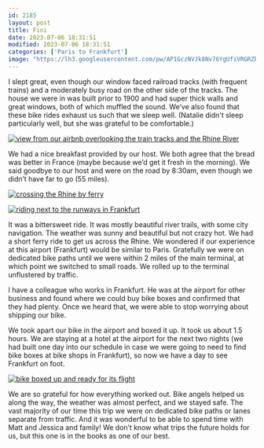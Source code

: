 ```yaml
---
id: 2185
layout: post
title: Fini
date: 2023-07-06 18:31:51
modified: 2023-07-06 18:31:51
categories: ['Paris to Frankfurt']
image: "https://lh3.googleusercontent.com/pw/AP1GczNVJk8Nv76YgUfiVRGRZbnkPZSS48vN_Af5tEKhv9YSay3FWp6Uf42i3WKoGa5DhBQlfYeXniWDRfCi-_M8y3PL8WeZZ2oKTQKxsZaWodrWzycpaZfJ=w2000-h300-p-k"
---
```



I slept great, even though our window faced railroad tracks (with frequent trains) and a moderately busy road on the other side of the tracks. The house we were in was built prior to 1900 and had super thick walls and great windows, both of which muffled the sound. We’ve also found that these bike rides exhaust us such that we sleep well. (Natalie didn't sleep particularly well, but she was grateful to be comfortable.)


[![view from our airbnb overlooking the train tracks and the Rhine River](https://lh3.googleusercontent.com/pw/AP1GczPeVTqmr-1HBxdEDzW55Il_mLeQ3_0hycK-svUd30WLMsTVtijGfP2UMA6ly4JDmEaF7xmyjpysBVOtJ0CHWu-UWZa09VHEnD-uOfNVJzRS7_aZHa0O=w600-h315-p-k)](https://photos.app.goo.gl/VrEe4WKjgkwum6USA)



We had a nice breakfast provided by our host. We both agree that the bread was better in France (maybe because we’d get it fresh in the morning). We said goodbye to our host and were on the road by 8:30am, even though we didn’t have far to go (55 miles).

[![crossing the Rhine by ferry](https://lh3.googleusercontent.com/pw/AP1GczOjid0FyBGClussLDjZSR6y9NcovGZPs0JXI8NH8GIYNwAnWbG5DWYJzWfanUpC8xOomgyJpmwulrUS0HzoDZj7pzNeoVeL0geN55gVXNy3hN-0V31y=w600-h315-p-k)](https://photos.app.goo.gl/tV7d8g7EyG7id5iUA)

[![riding next to the runways in Frankfurt](https://lh3.googleusercontent.com/pw/AP1GczMEXJcYUTYLw8HbZg-LZPPoSmp7nlNuPAEQc7f1BT6_d9Bh8bJiZUmFIp89JQ-I5mnAXvAa3TvfYfHlpNQGdH9_-sjD5uYFg__jGc7tJN-U9nmSThmV=w600-h315-p-k)](https://photos.app.goo.gl/PvSKPpJkzM9ZkgBx8)

It was a bittersweet ride. It was mostly beautiful river trails, with some city navigation. The weather was sunny and beautiful but not crazy hot. We had a short ferry ride to get us across the Rhine. We wondered if our experience at this airport (Frankfurt) would be similar to Paris. Gratefully we were on dedicated bike paths until we were within 2 miles of the main terminal, at which point we switched to small roads. We rolled up to the terminal unflustered by traffic. 




I have a colleague who works in Frankfurt. He was at the airport for other business and found where we could buy bike boxes and confirmed that they had plenty. Once we heard that, we were able to stop worrying about shipping our bike.


We took apart our bike in the airport and boxed it up. It took us about 1.5 hours. We are staying at a hotel at the airport for the next two nights (we had built one day into our schedule in case we were going to need to find bike boxes at bike shops in Frankfurt), so now we have a day to see Frankfurt on foot.

[![bike boxed up and ready for its flight](https://lh3.googleusercontent.com/pw/AP1GczPnZCRyVAqhmHrISS0sRNFVw_q6aDyGG2kxmjh4NQtSOyPu-MJ2EyvHTH7ctjdpSdUycpZ1kQE-FenfHYNW0DkESZLFnhmm5PpdLZB6Kae3dqWPFVoC=s0)](https://photos.app.goo.gl/aYPsfdeFVLWGEUVF9)

We are so grateful for how everything worked out. Bike angels helped us along the way, the weather was almost perfect, and we stayed safe. The vast majority of our time this trip we were on dedicated bike paths or lanes separate from traffic. And it was wonderful to be able to spend time with Matt and Jessica and family! We don’t know what trips the future holds for us, but this one is in the books as one of our best.



